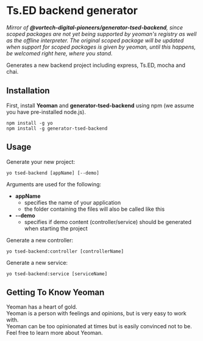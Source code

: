 # Ts.ED backend generator

_Mirror of **@vortech-digital-pioneers/generator-tsed-backend**, since scoped packages are not
yet being supported by yeoman's registry as well as the offline interpreter. The original scoped
package will be updated when support for scoped packages is given by yeoman, until this happens,
be welcomed right here, where you stand._

Generates a new backend project including express, Ts.ED, mocha and chai.

## Installation

First, install **Yeoman** and **generator-tsed-backend** using npm (we assume you have
pre-installed node.js).

```
npm install -g yo
npm install -g generator-tsed-backend
```

## Usage

Generate your new project:

```
yo tsed-backend [appName] [--demo]
```

Arguments are used for the following:
- **appName**
  - specifies the name of your application
  - the folder containing the files will also be called like this
- **--demo**
  - specifies if demo content (controller/service) should be generated when starting the project

Generate a new controller:

```
yo tsed-backend:controller [controllerName]
```

Generate a new service:

```
yo tsed-backend:service [serviceName]
```


## Getting To Know Yeoman

Yeoman has a heart of gold.\
Yeoman is a person with feelings and opinions, but is very easy to work with.\
Yeoman can be too opinionated at times but is easily convinced not to be.\
Feel free to learn more about Yeoman.
